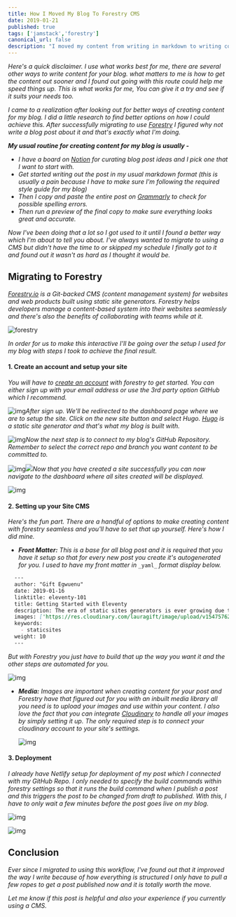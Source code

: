 ```yaml
---
title: How I Moved My Blog To Forestry CMS
date: 2019-01-21
published: true
tags: ['jamstack','forestry']
canonical_url: false
description: "I moved my content from writing in markdown to writing content with a CMS. This makes creating content seamless as I have most of the things I would manually do automated for me."
---
```


<!-- <iframe title="parler" style="width: 100%; max-height: 115px; border:none;" src='https://api.parler.io/ss/player?url=https%3A%2F%2Fwww.parler.io%2Faudio%2F16923918848%2F4934d422476cf488c04b4942bf858e580a1254ee.bc4a5c43-97f6-49d0-9f63-124a0fef49e2.mp3'></iframe> -->

 _Here's a quick disclaimer. I use what works best for me, there are several other ways to write content for your blog. what matters to me is how to get the content out sooner and I found out going with this route could help me speed things up. This is what works for me, You can give it a try and see if it suits your needs too._

_I came to a realization after looking out for better ways of creating content for my blog. I did a little research to find better options on how I could achieve this. After successfully migrating to use_ [_Forestry_](https://forestry.io "forestry") _I figured why not write a blog post about it and that's exactly what I'm doing._

**_My usual routine for creating content for my blog is usually -_**

* _I have a board on_ [_Notion_](https://www.notion.so) _for curating blog post ideas and I pick one that I want to start with._
* _Get started writing out the post in my usual markdown format (this is usually a pain because I have to make sure I'm following the required style guide for my blog)_
* _Then I copy and paste the entire post on_ [_Grammarly_](https://grammarly.com) _to check for possible spelling errors._
* _Then run a preview of the final copy to make sure everything looks great and accurate._

_Now I've been doing that a lot so I got used to it until I found a better way which I'm about to tell you about. I've always wanted to migrate to using a CMS but didn't have the time to or skipped my schedule I finally got to it and found out it wasn't as hard as I thought it would be._

## Migrating to Forestry

[_Forestry.io_](https://forestry.io) _is a Git-backed CMS (content management system) for websites and web products built using static site generators. Forestry helps developers manage a content-based system into their websites seamlessly and there's also the benefits of collaborating with teams while at it._

![forestry](https://res.cloudinary.com/lauragift/image/upload/v1547728143/gift-egwuenu/Screen%20Shot%202019-01-17%20at%201.18.47%20PM.png)

_In order for us to make this interactive I'll be going over the setup I used for my blog with steps I took to achieve the final result._

#### 1. Create an account and setup your site

_You will have to_ [_create an account_](https://app.forestry.io/signup) _with forestry to get started. You can either sign up with your email address or use the 3rd party option GitHub which I recommend._

![img](https://res.cloudinary.com/lauragift/image/upload/v1547825330/gift-egwuenu/Screen%20Shot%202019-01-18%20at%204.28.21%20PM.png)_After sign up. We'll be redirected to the dashboard page where we are to setup the site. Click on the new site button and select Hugo._ [_Hugo_](https://gohugo.io) _is a static site generator and that's what my blog is built with._

![img](https://res.cloudinary.com/lauragift/image/upload/v1547728339/gift-egwuenu/Screen%20Shot%202019-01-17%20at%201.30.54%20PM.png)_Now the next step is to connect to my blog's GitHub Repository. Remember to select the correct repo and branch you want content to be committed to._

![img](https://res.cloudinary.com/lauragift/image/upload/v1547728345/gift-egwuenu/Screen%20Shot%202019-01-17%20at%201.31.04%20PM.png)![](https://res.cloudinary.com/lauragift/image/upload/v1547825760/gift-egwuenu/Screen%20Shot%202019-01-18%20at%204.34.47%20PM.png)_Now that you have created a site successfully you can now navigate to the dashboard where all sites created will be displayed._

![img](https://res.cloudinary.com/lauragift/image/upload/v1547728334/gift-egwuenu/Screen%20Shot%202019-01-17%20at%201.30.47%20PM.png)

#### 2. Setting up your Site CMS

_Here's the fun part. There are a handful of options to make creating content with forestry seamless and you'll have to set that up yourself. Here's how I did mine._

* **_Front Matter:_** _This is a base for all blog post and it is required that you have it setup so that for every new post you create it's autogenerated for you. I used to have my front matter in_ `_yaml_` _format display below._

```md
  ---
  author: "Gift Egwuenu"
  date: 2019-01-16
  linktitle: eleventy-101
  title: Getting Started with Eleventy
  description: The era of static sites generators is ever growing due to the popularity of JamStack on the web. We'll learn how to get started with 11ty, a static site generator and explore its use cases.
  images: ['https://res.cloudinary.com/lauragift/image/upload/v1547576269/gift-egwuenu/Screen%20Shot%202019-01-15%20at%207.13.40%20PM.png']
  keywords:
    - staticsites
  weight: 10
  ---
```

  _But with Forestry you just have to build that up the way you want it and the other steps are automated for you._

  ![img](https://res.cloudinary.com/lauragift/image/upload/v1547826602/gift-egwuenu/Screen%20Shot%202019-01-18%20at%204.45.53%20PM.png)

* **_Media:_** _Images are important when creating content for your post and Forestry have that figured out for you with an inbuilt media library all you need is to upload your images and use within your content. I also love the fact that you can integrate_ [_Cloudinary_](http://cloudinary.com) _to handle all your images by simply setting it up. The only required step is to connect your cloudinary account to your site's settings._

  ![img](https://res.cloudinary.com/lauragift/image/upload/v1547827170/gift-egwuenu/Screen%20Shot%202019-01-18%20at%204.46.46%20PM.png)

#### 3. Deployment

_I already have Netlify setup for deployment of my post which I connected with my GitHub Repo. I only needed to specify the build commands within forestry settings so that it runs the build command when I publish a post and this triggers the post to be changed from draft to published.  With this, I have to only wait a few minutes before the post goes live on my blog._

![img](https://res.cloudinary.com/lauragift/image/upload/v1547826554/gift-egwuenu/Screen%20Shot%202019-01-18%20at%204.46.31%20PM.png)

![img](https://res.cloudinary.com/lauragift/image/upload/v1547827582/gift-egwuenu/Screen%20Shot%202019-01-18%20at%204.36.39%20PM.png)

## Conclusion
_Ever since I migrated to using this workflow, I've found out that it improved the way I write because of how everything is structured I only have to pull a few ropes to get a post published now and it is totally worth the move._

_Let me know if this post is helpful and also your experience if you currently using a CMS._